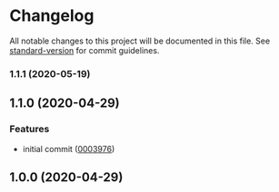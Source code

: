# Changelog

All notable changes to this project will be documented in this file. See [standard-version](https://github.com/conventional-changelog/standard-version) for commit guidelines.

### 1.1.1 (2020-05-19)

## 1.1.0 (2020-04-29)


### Features

* initial commit ([0003976](https://github.com/nickheal/react-use-poll/commit/00039763a939c9c7877c8bac588d82e0ee295cde))

## 1.0.0 (2020-04-29)
